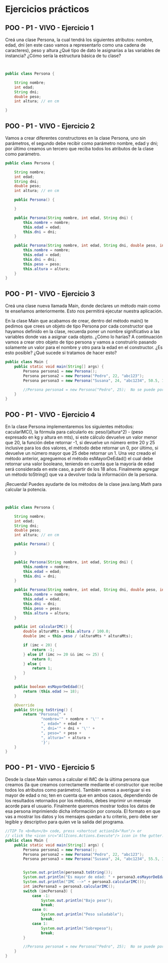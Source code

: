 # Ejercicios prácticos
## POO - P1 - VIVO - Ejercicio 1

Creá una clase Persona, la cual tendrá los siguientes atributos: nombre, edad, dni (en este caso vamos a representarlo como una cadena de caracteres), peso y altura ¿Qué tipo de dato le asignarías a las variables de instancia? ¿Cómo sería la estructura básica de tu clase?


```java


public class Persona {

    String nombre;
    int edad;
    String dni;
    double peso;
    int altura; // en cm

}

```

## POO - P1 - VIVO - Ejercicio 2

Vamos a crear diferentes constructores en la clase Persona, uno sin parámetros, el segundo debe recibir como parámetro nombre, edad y dni; por último creamos un tercero que reciba todos los atributos de la clase como parámetro.

```java
public class Persona {

    String nombre;
    int edad;
    String dni;
    double peso;
    int altura; // en cm

    public Persona() {

    }

    public Persona(String nombre, int edad, String dni) {
        this.nombre = nombre;
        this.edad = edad;
        this.dni = dni;
    }

    public Persona(String nombre, int edad, String dni, double peso, int altura) {
        this.nombre = nombre;
        this.edad = edad;
        this.dni = dni;
        this.peso = peso;
        this.altura = altura;
    }
}

```


## POO - P1 - VIVO - Ejercicio 3

Creá una clase nueva llamada Main, donde declares un método main como te enseñamos anteriormente. Esto nos permitirá ejecutar nuestra aplicación.

En la clase Main que acabamos de crear, dentro del método main() te pedimos que crees un objeto de tipo Persona por cada constructor que hayamos definido en la clase, recuerda poner un nombre significativo a las variables donde vas a asignar cada objeto. ¿Cómo lo harías? A continuación vamos a crear otro objeto de tipo persona y vamos a construirlo pasando solamente un valor para el nombre y otro para la edad en el constructor. ¿Es esto posible? ¿Qué sucede si tratamos de hacer esto?

```java
public class Main {
    public static void main(String[] args) {
        Persona persona1 = new Persona();
        Persona persona2 = new Persona("Pedro", 22, "abc123");
        Persona persona3 = new Persona("Susana", 24, "abc1234", 50.5, 163);

        //Persona persona4 = new Persona("Pedro", 25);  No se puede porque no existe un constructor con ese tipo de parametros.
    }
}
```

## POO - P1 - VIVO - Ejercicio 4

En la clase Persona implementaremos los siguientes métodos: cacularIMC(), la fórmula para calcularlo es: peso/(altura^2) - (peso expresado en kg y altura en mts), si este cálculo devuelve un valor menor que 20, la función debe retornar -1, si devuelve un número entre 20 y 25 inclusive para los dos valores, el método debe retornar un 0, por último, si devuelve un número mayor que 25 debe retornar un 1. Una vez creado el método anterior, agreguemos el método esMayorDeEdad() el cual debe retornar una valor booleano, teniendo en cuenta que la mayoría de edad será considerada en este caso, a partir de los 18 años. Finalmente agregar un método toString() que va a devolver toda la información de la persona.

¡Recuerda! Puedes ayudarte de los métodos de la clase java.lang.Math para calcular la potencia.

```java


public class Persona {

    String nombre;
    int edad;
    String dni;
    double peso;
    int altura; // en cm

    public Persona() {

    }

    public Persona(String nombre, int edad, String dni) {
        this.nombre = nombre;
        this.edad = edad;
        this.dni = dni;
    }

    public Persona(String nombre, int edad, String dni, double peso, int altura) {
        this.nombre = nombre;
        this.edad = edad;
        this.dni = dni;
        this.peso = peso;
        this.altura = altura;
    }

    public int calcularIMC() {
        double alturaMts = this.altura / 100.0;
        double imc = this.peso / (alturaMts * alturaMts);

        if (imc < 20) {
            return -1;
        } else if (imc >= 20 && imc <= 25) {
            return 0;
        } else {
            return 1;
        }
    }

    public boolean esMayorDeEdad(){
        return (this.edad >= 18);
    }

    @Override
    public String toString() {
        return "Persona{" +
                "nombre='" + nombre + '\'' +
                ", edad=" + edad +
                ", dni='" + dni + '\'' +
                ", peso=" + peso +
                ", altura=" + altura +
                '}';
    }
}

```

## POO - P1 - VIVO - Ejercicio 5

Desde la clase Main vamos a calcular el IMC de la última persona que creamos (la que creamos correctamente mediante el constructor que recibe todos los atributos como parámetro). También vamos a averiguar si es mayor de edad o no; ten en cuenta que en ambos casos, dependiendo de los resultados retornados por los métodos, debes imprimir un mensaje acorde para el usuario. Finalmente queremos mostrar todos los datos de esa persona imprimiendo dicha información por consola. El formato en que vas a mostrar los datos y los mensajes quedan a tu criterio, pero debe ser legible y descriptivo para quien ve la salida del programa.

```java
//TIP To <b>Run</b> code, press <shortcut actionId="Run"/> or
// click the <icon src="AllIcons.Actions.Execute"/> icon in the gutter.
public class Main {
    public static void main(String[] args) {
        Persona persona1 = new Persona();
        Persona persona2 = new Persona("Pedro", 22, "abc123");
        Persona persona3 = new Persona("Susana", 24, "abc1234", 55.5, 163);


        System.out.println(persona3.toString());
        System.out.println("Es mayor de edad: " + persona3.esMayorDeEdad());
        System.out.println("IMC -->" + persona3.calcularIMC());
        int imcPersona3 = persona3.calcularIMC();
        switch (imcPersona3) {
            case -1:
                System.out.println("Bajo peso");
                break;
            case 0:
                System.out.println("Peso saludable");
                break;
            case 1:
                System.out.println("Sobrepeso");
                break;
        }

        //Persona persona4 = new Persona("Pedro", 25);  No se puede porque no existe un constructor con ese tipo de parametros.
    }
}
```